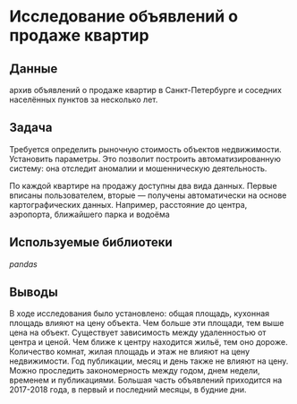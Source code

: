 # Исследование объявлений о продаже квартир
## Данные
архив объявлений о продаже квартир в Санкт-Петербурге и соседних населённых пунктов за несколько лет.

## Задача
Требуется определить рыночную стоимость объектов недвижимости.
Установить параметры. Это позволит построить автоматизированную систему: она отследит аномалии и мошенническую деятельность.

По каждой квартире на продажу доступны два вида данных. Первые вписаны пользователем, вторые — получены автоматически на основе картографических данных. Например, расстояние до центра, аэропорта, ближайшего парка и водоёма

## Используемые библиотеки
*pandas*

## Выводы
В ходе исследования было установлено: общая площадь, кухонная площадь влияют на цену объекта. Чем больше эти площади, тем выше цена на объект. Существует зависимость между удаленностью от центра и ценой. Чем ближе к центру находится жильё, тем оно дороже.
Количество комнат, жилая площадь и этаж не влияют на цену недвижимости.
Год публикации, месяц и день также не влияют на цену.
Можно проследить закономерность между годом, днем недели, временем и публикациями. Большая часть объявлений приходится на 2017-2018 года, в первый и последний месяцы, в будние дни.
